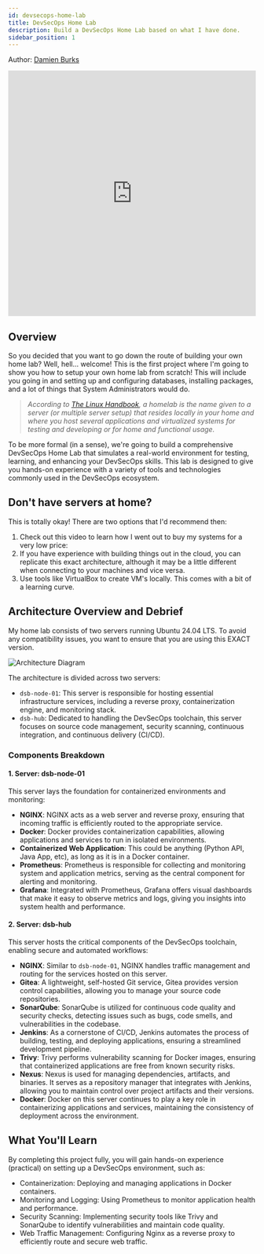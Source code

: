 ```yaml
---
id: devsecops-home-lab
title: DevSecOps Home Lab
description: Build a DevSecOps Home Lab based on what I have done.
sidebar_position: 1
---
```


Author: [Damien Burks]

<iframe
  width="100%"
  height="500"
  src="https://www.youtube.com/embed/3612XpqUTfc?si=3612XpqUTfc"
  frameborder="0"
  allow="accelerometer; autoplay; encrypted-media; gyroscope; picture-in-picture"
  allowfullscreen
></iframe>

## Overview

So you decided that you want to go down the route of building your own home lab? Well, hell... welcome! This is the first project where I'm going to show you how to setup your own home lab from scratch! This will include you going in and setting up and configuring databases, installing packages, and a lot of things that System Administrators would do.

> _According to [The Linux Handbook], a homelab is the name given to a server (or multiple server setup) that resides locally in your home and where you host several applications and virtualized systems for testing and developing or for home and functional usage._

To be more formal (in a sense), we're going to build a comprehensive DevSecOps Home Lab that simulates a real-world environment for testing, learning, and enhancing your DevSecOps skills. This lab is designed to give you hands-on experience with a variety of tools and technologies commonly used in the DevSecOps ecosystem.

## Don't have servers at home?

This is totally okay! There are two options that I'd recommend then:

1. Check out this video to learn how I went out to buy my systems for a very low price:
2. If you have experience with building things out in the cloud, you can replicate this exact architecture, although it may be a little different when connecting to your machines and vice versa.
3. Use tools like VirtualBox to create VM's locally. This comes with a bit of a learning curve.

## Architecture Overview and Debrief

My home lab consists of two servers running Ubuntu 24.04 LTS. To avoid any compatibility issues, you want to ensure that you are using this EXACT version.

![Architecture Diagram](/img/projects/devsecops-home-lab/architecture.drawio.svg)

The architecture is divided across two servers:

- `dsb-node-01`: This server is responsible for hosting essential infrastructure services, including a reverse proxy, containerization engine, and monitoring stack.
- `dsb-hub`: Dedicated to handling the DevSecOps toolchain, this server focuses on source code management, security scanning, continuous integration, and continuous delivery (CI/CD).

### Components Breakdown

#### 1. **Server: dsb-node-01**

This server lays the foundation for containerized environments and monitoring:

- **NGINX**: NGINX acts as a web server and reverse proxy, ensuring that incoming traffic is efficiently routed to the appropriate service.
- **Docker**: Docker provides containerization capabilities, allowing applications and services to run in isolated environments.
- **Containerized Web Application**: This could be anything (Python API, Java App, etc), as long as it is in a Docker container.
- **Prometheus**: Prometheus is responsible for collecting and monitoring system and application metrics, serving as the central component for alerting and monitoring.
- **Grafana**: Integrated with Prometheus, Grafana offers visual dashboards that make it easy to observe metrics and logs, giving you insights into system health and performance.

#### 2. **Server: dsb-hub**

This server hosts the critical components of the DevSecOps toolchain, enabling secure and automated workflows:

- **NGINX**: Similar to `dsb-node-01`, NGINX handles traffic management and routing for the services hosted on this server.
- **Gitea**: A lightweight, self-hosted Git service, Gitea provides version control capabilities, allowing you to manage your source code repositories.
- **SonarQube**: SonarQube is utilized for continuous code quality and security checks, detecting issues such as bugs, code smells, and vulnerabilities in the codebase.
- **Jenkins**: As a cornerstone of CI/CD, Jenkins automates the process of building, testing, and deploying applications, ensuring a streamlined development pipeline.
- **Trivy**: Trivy performs vulnerability scanning for Docker images, ensuring that containerized applications are free from known security risks.
- **Nexus**: Nexus is used for managing dependencies, artifacts, and binaries. It serves as a repository manager that integrates with Jenkins, allowing you to maintain control over project artifacts and their versions.
- **Docker**: Docker on this server continues to play a key role in containerizing applications and services, maintaining the consistency of deployment across the environment.

## What You'll Learn

By completing this project fully, you will gain hands-on experience (practical) on setting up a DevSecOps environment, such as:

- Containerization: Deploying and managing applications in Docker containers.
- Monitoring and Logging: Using Prometheus to monitor application health and performance.
- Security Scanning: Implementing security tools like Trivy and SonarQube to identify vulnerabilities and maintain code quality.
- Web Traffic Management: Configuring Nginx as a reverse proxy to efficiently route and secure web traffic.

<!-- Links -->

[Damien Burks]: https://damienjburks.com
[The Linux Handbook]: https://linuxhandbook.com/homelab/
